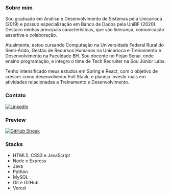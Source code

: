 ### Sobre mim

Sou graduado em Análise e Desenvolvimento de Sistemas pela Unicarioca (2019) e possuo especialização em Banco de Dados pela UniBF (2020). Destaco minhas principais características, que são liderança, comunicação assertiva e colaboração. 

Atualmente, estou cursando Computação na Universidade Federal Rural do Semi-Árido, Gestão de Recursos Humanos na Unicarioca e Treinamento e Desenvolvimento na Faculdade BH. Sou docente no Firjan Senai, onde ensino programação, e integro o time de Tech Recruiter na Sou Júnior Labs. 

Tenho intensificado meus estudos em Spring e React, com o objetivo de crescer como desenvolvedor Full Stack, e planejo investir mais em atividades relacionadas a Treinamento e Desenvolvimento.

### Contato
[![LinkedIn](https://img.shields.io/badge/LinkedIn-000?style=for-the-badge&logo=linkedin&logoColor=0E76A8)](https://www.linkedin.com/in/nascimentof/)

### Preview

[![GitHub Streak](https://streak-stats.demolab.com/?user=f5-nascimento&theme=dark&background=000&border=30A3DC&dates=FFF)](https://git.io/streak-stats)

### Stacks

- HTML5, CSS3 e JavaScript
- Node e Express
- Java
- Python
- MySQL
- Git e GitHub
- Vercel